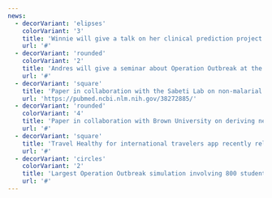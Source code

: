 ```yaml
---
news:
  - decorVariant: 'elipses'
    colorVariant: '3'
    title: 'Winnie will give a talk on her clinical prediction project at MCBIOS 2024 - Emori University,  March 22-24 :-)'
    url: '#'
  - decorVariant: 'rounded'
    colorVariant: '2'
    title: 'Andres will give a seminar about Operation Outbreak at the Data Centric Systems Group in the University of Cambridge Computer Laboratory, hosted by Eiko Yoneki, creator of the FluPhone project!'
    url: '#'
  - decorVariant: 'square'
    title: 'Paper in collaboration with the Sabeti Lab on non-malarial febrile illness in Senegal using metagenomic sequencing, just published at Nature Communications: Click to learn more!'
    url: 'https://pubmed.ncbi.nlm.nih.gov/38272885/'
  - decorVariant: 'rounded'
    colorVariant: '4'
    title: 'Paper in collaboration with Brown University on deriving new prognostic models for Ebola using iterative POC biomarkers accepted at Open Forum Infectious Diseases!'
    url: '#'
  - decorVariant: 'square'
    title: 'Travel Healthy for international travelers app recently released and available on the Apple and Google stores'
    url: '#'
  - decorVariant: 'circles'
    colorVariant: '2'
    title: 'Largest Operation Outbreak simulation involving 800 students conducted at Wenzhou-Kean University Nov-Dec 2023'
    url: '#'
---
```

